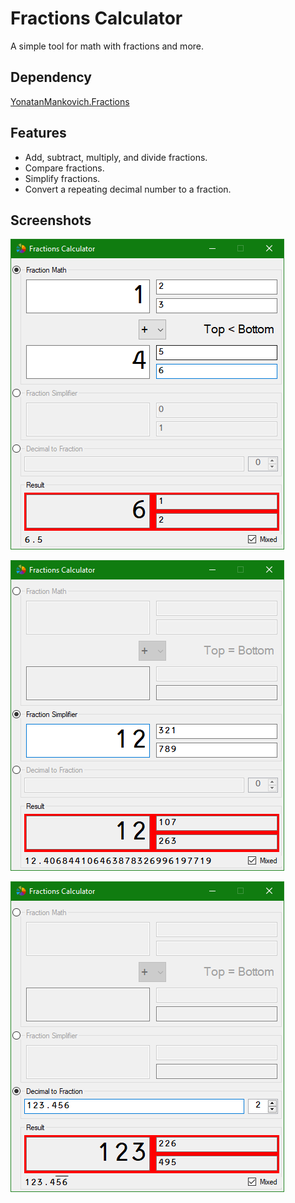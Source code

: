# Fractions Calculator

A simple tool for math with fractions and more.

## Dependency

[YonatanMankovich.Fractions](https://github.com/yonimn2000/fractions)

## Features

* Add, subtract, multiply, and divide fractions.
* Compare fractions.
* Simplify fractions.
* Convert a repeating decimal number to a fraction.

## Screenshots

![screenshot1](media/screenshotA.png)

![screenshot2](media/screenshotB.png)

![screenshot3](media/screenshotC.png)
